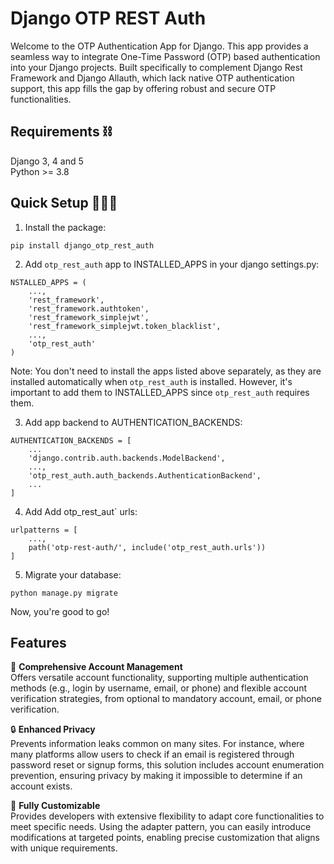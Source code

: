 # Django OTP REST Auth

Welcome to the OTP Authentication App for Django. This app provides a seamless way to integrate One-Time Password (OTP) based authentication into your Django projects. Built specifically to complement Django Rest Framework and Django Allauth, which lack native OTP authentication support, this app fills the gap by offering robust and secure OTP functionalities.

## Requirements ⛓️
Django 3, 4 and 5  
Python >= 3.8

## Quick Setup 🏃‍♂️‍➡️
1. Install the package:
```
pip install django_otp_rest_auth
```
2. Add `otp_rest_auth` app to INSTALLED_APPS in your django settings.py:
```
NSTALLED_APPS = (
    ...,
    'rest_framework',
    'rest_framework.authtoken',
    'rest_framework_simplejwt',
    'rest_framework_simplejwt.token_blacklist',
    ...,
    'otp_rest_auth'
)
```
Note: You don't need to install the apps listed above separately, as they are installed automatically
when `otp_rest_auth` is installed. However, it's important to add them to INSTALLED_APPS since `otp_rest_auth` requires them.

3. Add app backend to AUTHENTICATION_BACKENDS:
```
AUTHENTICATION_BACKENDS = [
    ...
    'django.contrib.auth.backends.ModelBackend',
    ...,
    'otp_rest_auth.auth_backends.AuthenticationBackend',
    ...
]
```
4. Add Add otp_rest_aut` urls:
```
urlpatterns = [
    ...,
    path('otp-rest-auth/', include('otp_rest_auth.urls'))
]
```
5. Migrate your database:
```
python manage.py migrate
```
Now, you're good to go!

## Features

🔑 **Comprehensive Account Management**  
Offers versatile account functionality, supporting multiple authentication methods (e.g., login by username, email, or phone) and flexible account verification strategies, from optional to mandatory account, email, or phone verification.  

🔒 **Enhanced Privacy**  
Prevents information leaks common on many sites. For instance, where many platforms allow users to check if an email is registered through password reset or signup forms, this solution includes account enumeration prevention, ensuring privacy by making it impossible to determine if an account exists.

🧩 **Fully Customizable**  
Provides developers with extensive flexibility to adapt core functionalities to meet specific needs. Using the adapter pattern, you can easily introduce modifications at targeted points, enabling precise customization that aligns with unique requirements.

